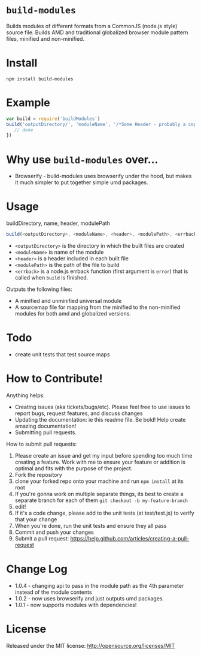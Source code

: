 `build-modules`
============

Builds modules of different formats from a CommonJS (node.js style) source file. Builds AMD and traditional globalized browser module pattern files, minified and non-minified.

Install
=======

```
npm install build-modules
```

Example
=====

```javascript
var build = require('buildModules')
build('outputDirectory/', 'moduleName', '/*Some Header - probably a copywrite*/', 'some/path/to/file.js', function(error) {
   // done
})
```

Why use `build-modules` over...
===========================
* Browserify - build-modules uses browserify under the hood, but makes it much simpler to put together simple umd packages.

Usage
====
buildDirectory, name, header, modulePath

```javascript
build(<outputDirectory>, <moduleName>, <header>, <modulePath>, <errback>)
```

* `<outputDirectory>` is the directory in which the built files are created
* `<moduleName>` is name of the module
* `<header>` is a header included in each built file
* `<modulePath>` is the path of the file to build
* `<errback>` is a node.js errback function (first argument is `error`) that is called when `build` is finished.

Outputs the following files:

* A minified and unminified universal module
* A sourcemap file for mapping from the minified to the non-minified modules for both amd and globalized versions.

Todo
====

* create unit tests that test source maps

How to Contribute!
============

Anything helps:

* Creating issues (aka tickets/bugs/etc). Please feel free to use issues to report bugs, request features, and discuss changes
* Updating the documentation: ie this readme file. Be bold! Help create amazing documentation!
* Submitting pull requests.

How to submit pull requests:

1. Please create an issue and get my input before spending too much time creating a feature. Work with me to ensure your feature or addition is optimal and fits with the purpose of the project.
2. Fork the repository
3. clone your forked repo onto your machine and run `npm install` at its root
4. If you're gonna work on multiple separate things, its best to create a separate branch for each of them
   `git checkout -b my-feature-branch`
5. edit!
6. If it's a code change, please add to the unit tests (at test/test.js) to verify that your change
7. When you're done, run the unit tests and ensure they all pass
8. Commit and push your changes
9. Submit a pull request: https://help.github.com/articles/creating-a-pull-request

Change Log
==========

* 1.0.4 - changing api to pass in the module path as the 4th parameter instead of the module contents
* 1.0.2 - now uses browserify and just outputs umd packages.
* 1.0.1 - now supports modules with dependencies!

License
=======
Released under the MIT license: http://opensource.org/licenses/MIT
